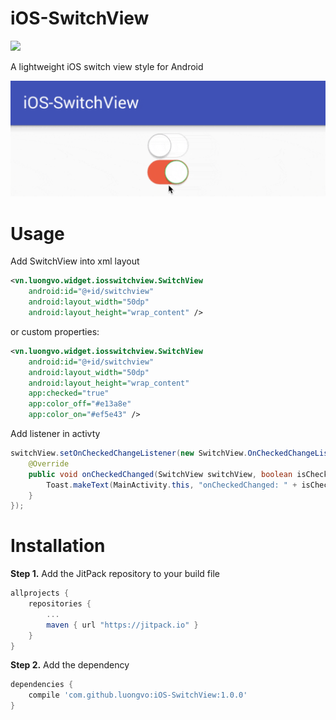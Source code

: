 # iOS-SwitchView
[![](https://jitpack.io/v/luongvo/iOS-SwitchView.svg)](https://jitpack.io/#luongvo/iOS-SwitchView)

A lightweight iOS switch view style for Android

![Image](images/preview.gif)

# Usage
Add SwitchView into xml layout
```xml
<vn.luongvo.widget.iosswitchview.SwitchView
    android:id="@+id/switchview"
    android:layout_width="50dp"
    android:layout_height="wrap_content" />
```
or custom properties:
```xml
<vn.luongvo.widget.iosswitchview.SwitchView
    android:id="@+id/switchview"
    android:layout_width="50dp"
    android:layout_height="wrap_content"
    app:checked="true"
    app:color_off="#e13a8e"
    app:color_on="#ef5e43" />
```
Add listener in activty
```java
switchView.setOnCheckedChangeListener(new SwitchView.OnCheckedChangeListener() {
    @Override
    public void onCheckedChanged(SwitchView switchView, boolean isChecked) {
        Toast.makeText(MainActivity.this, "onCheckedChanged: " + isChecked, Toast.LENGTH_SHORT).show();
    }
});
```

# Installation
**Step 1.** Add the JitPack repository to your build file
```groovy
allprojects {
    repositories {
        ...
        maven { url "https://jitpack.io" }
    }
}
```
**Step 2.** Add the dependency
```groovy
dependencies {
    compile 'com.github.luongvo:iOS-SwitchView:1.0.0'
}
```
